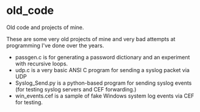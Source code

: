 # old_code
Old code and projects of mine.

These are some very old projects of mine and very bad attempts at programming I've done over the years.

* passgen.c is for generating a password dictionary and an experiment with recursive loops.
* udp.c is a very basic ANSI C program for sending a syslog packet via UDP
* Syslog_Send.py is a python-based program for sending syslog events (for testing syslog servers and CEF forwarding.)
* win_events.cef is a sample of fake Windows system log events via CEF for testing.
